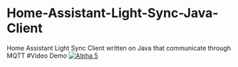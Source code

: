 # Home-Assistant-Light-Sync-Java-Client
Home Assistant Light Sync Client written on Java that communicate through MQTT
#Video Demo
[![Alpha 5](https://img.youtube.com/vi/If8QvtRVmGc/0.jpg)](https://www.youtube.com/watch?v=If8QvtRVmGc)
